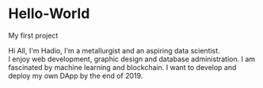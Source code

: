 # Hello-World
My first project

Hi All, 
I'm Hadio, I'm a metallurgist and an aspiring data scientist.  
I enjoy web development, graphic design and database administration.
I am fascinated by machine learning and blockchain.
I want to develop and deploy my own DApp by the end of 2019.
